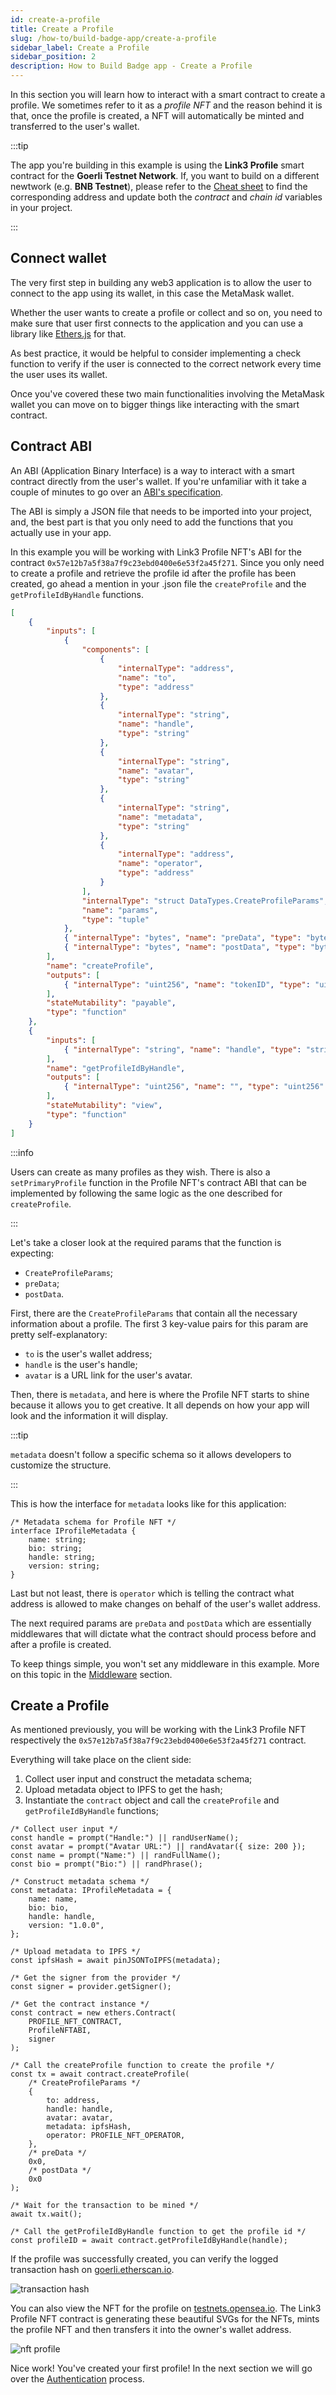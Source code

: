 ```yaml
---
id: create-a-profile
title: Create a Profile
slug: /how-to/build-badge-app/create-a-profile
sidebar_label: Create a Profile
sidebar_position: 2
description: How to Build Badge app - Create a Profile
---
```


In this section you will learn how to interact with a smart contract to create a profile. We sometimes refer to it as a _profile NFT_ and the reason behind it is that, once the profile is created, a NFT will automatically be minted and transferred to the user's wallet.

:::tip

The app you're building in this example is using the **Link3 Profile** smart contract for the **Goerli Testnet Network**. If, you want to build on a different newtwork (e.g. **BNB Testnet**), please refer to the [Cheat sheet](/cheat-sheet) to find the corresponding address and update both the _contract_ and _chain id_ variables in your project.

:::

## Connect wallet

The very first step in building any web3 application is to allow the user to connect to the app using its wallet, in this case the MetaMask wallet.

Whether the user wants to create a profile or collect and so on, you need to make sure that user first connects to the application and you can use a library like [Ethers.js](https://docs.ethers.io/v5/) for that.

As best practice, it would be helpful to consider implementing a check function to verify if the user is connected to the correct network every time the user uses its wallet.

Once you've covered these two main functionalities involving the MetaMask wallet you can move on to bigger things like interacting with the smart contract.

## Contract ABI

An ABI (Application Binary Interface) is a way to interact with a smart contract directly from the user's wallet. If you're unfamiliar with it take a couple of minutes to go over an [ABI's specification](https://docs.soliditylang.org/en/v0.8.17/abi-spec.html).

The ABI is simply a JSON file that needs to be imported into your project, and, the best part is that you only need to add the functions that you actually use in your app.

In this example you will be working with Link3 Profile NFT's ABI for the contract `0x57e12b7a5f38a7f9c23ebd0400e6e53f2a45f271`. Since you only need to create a profile and retrieve the profile id after the profile has been created, go ahead a mention in your .json file the `createProfile` and the `getProfileIdByHandle` functions.

```json title="abi/ProfileNFT.json"
[
    {
        "inputs": [
            {
                "components": [
                    {
                        "internalType": "address",
                        "name": "to",
                        "type": "address"
                    },
                    {
                        "internalType": "string",
                        "name": "handle",
                        "type": "string"
                    },
                    {
                        "internalType": "string",
                        "name": "avatar",
                        "type": "string"
                    },
                    {
                        "internalType": "string",
                        "name": "metadata",
                        "type": "string"
                    },
                    {
                        "internalType": "address",
                        "name": "operator",
                        "type": "address"
                    }
                ],
                "internalType": "struct DataTypes.CreateProfileParams",
                "name": "params",
                "type": "tuple"
            },
            { "internalType": "bytes", "name": "preData", "type": "bytes" },
            { "internalType": "bytes", "name": "postData", "type": "bytes" }
        ],
        "name": "createProfile",
        "outputs": [
            { "internalType": "uint256", "name": "tokenID", "type": "uint256" }
        ],
        "stateMutability": "payable",
        "type": "function"
    },
    {
        "inputs": [
            { "internalType": "string", "name": "handle", "type": "string" }
        ],
        "name": "getProfileIdByHandle",
        "outputs": [
            { "internalType": "uint256", "name": "", "type": "uint256" }
        ],
        "stateMutability": "view",
        "type": "function"
    }
]
```

:::info

Users can create as many profiles as they wish. There is also a `setPrimaryProfile` function in the Profile NFT's contract ABI that can be implemented by following the same logic as the one described for `createProfile`.

:::

Let's take a closer look at the required params that the function is expecting:

-   `CreateProfileParams`;
-   `preData`;
-   `postData`.

First, there are the `CreateProfileParams` that contain all the necessary information about a profile.
The first 3 key-value pairs for this param are pretty self-explanatory:

-   `to` is the user's wallet address;
-   `handle` is the user's handle;
-   `avatar` is a URL link for the user's avatar.

Then, there is `metadata`, and here is where the Profile NFT starts to shine because it allows you to get creative. It all depends on how your app will look and the information it will display.

:::tip

`metadata` doesn't follow a specific schema so it allows developers to customize the structure.

:::

This is how the interface for `metadata` looks like for this application:

```tsx title="types.ts"
/* Metadata schema for Profile NFT */
interface IProfileMetadata {
    name: string;
    bio: string;
    handle: string;
    version: string;
}
```

Last but not least, there is `operator` which is telling the contract what address is allowed to make changes on behalf of the user's wallet address.

The next required params are `preData` and `postData` which are essentially middlewares that will dictate what the contract should process before and after a profile is created.

To keep things simple, you won't set any middleware in this example. More on this topic in the [Middleware](/concepts/middleware) section.

## Create a Profile

As mentioned previously, you will be working with the Link3 Profile NFT respectively the `0x57e12b7a5f38a7f9c23ebd0400e6e53f2a45f271` contract.

Everything will take place on the client side:

1. Collect user input and construct the metadata schema;
2. Upload metadata object to IPFS to get the hash;
3. Instantiate the `contract` object and call the `createProfile` and `getProfileIdByHandle` functions;

```tsx title="components/Buttons/SignupBtn.tsx"
/* Collect user input */
const handle = prompt("Handle:") || randUserName();
const avatar = prompt("Avatar URL:") || randAvatar({ size: 200 });
const name = prompt("Name:") || randFullName();
const bio = prompt("Bio:") || randPhrase();

/* Construct metadata schema */
const metadata: IProfileMetadata = {
    name: name,
    bio: bio,
    handle: handle,
    version: "1.0.0",
};

/* Upload metadata to IPFS */
const ipfsHash = await pinJSONToIPFS(metadata);

/* Get the signer from the provider */
const signer = provider.getSigner();

/* Get the contract instance */
const contract = new ethers.Contract(
    PROFILE_NFT_CONTRACT,
    ProfileNFTABI,
    signer
);

/* Call the createProfile function to create the profile */
const tx = await contract.createProfile(
    /* CreateProfileParams */
    {
        to: address,
        handle: handle,
        avatar: avatar,
        metadata: ipfsHash,
        operator: PROFILE_NFT_OPERATOR,
    },
    /* preData */
    0x0,
    /* postData */
    0x0
);

/* Wait for the transaction to be mined */
await tx.wait();

/* Call the getProfileIdByHandle function to get the profile id */
const profileID = await contract.getProfileIdByHandle(handle);
```

If the profile was successfully created, you can verify the logged transaction hash on [goerli.etherscan.io](https://goerli.etherscan.io/).

![transaction hash](/img/v2/build-content-app-create-a-profile-tx.png)

You can also view the NFT for the profile on [testnets.opensea.io](https://testnets.opensea.io/). The Link3 Profile NFT contract is generating these beautiful SVGs for the NFTs, mints the profile NFT and then transfers it into the owner's wallet address.

![nft profile](/img/v2/build-content-app-create-a-profile-nft.png)

Nice work! You've created your first profile! In the next section we will go over the [Authentication](/how-to/build-badge-app/authentication) process.
